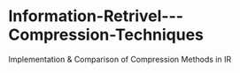 # Information-Retrivel---Compression-Techniques
Implementation &amp; Comparison of Compression Methods in IR
